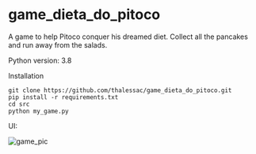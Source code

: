# game_dieta_do_pitoco
A game to help Pitoco conquer his dreamed diet. Collect all the pancakes and run away from the salads.

Python version: 3.8

Installation
```
git clone https://github.com/thalessac/game_dieta_do_pitoco.git
pip install -r requirements.txt
cd src
python my_game.py
```

UI:

![game_pic](https://user-images.githubusercontent.com/67764861/236721007-29c51eef-8628-4d84-8e58-4c03bc523d50.PNG)
